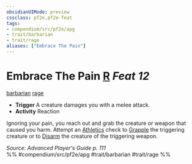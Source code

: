 ```yaml
---
obsidianUIMode: preview
cssclass: pf2e,pf2e-feat
tags:
- compendium/src/pf2e/apg
- trait/barbarian
- trait/rage
aliases: ["Embrace The Pain"]
---
```

# Embrace The Pain  [R](../../rules/core-rulebook/chapter-9-playing-the-game.md#Actions "Reaction") *Feat 12*  
[barbarian](../../rules/traits/barbarian.md)  [rage](../../rules/traits/rage.md)  

- **Trigger** A creature damages you with a melee attack.
- **Activity** Reaction

Ignoring your pain, you reach out and grab the creature or weapon that caused you harm. Attempt an [Athletics](../skills.md#Athletics) check to [Grapple](../../rules/actions/grapple.md) the triggering creature or to [Disarm](../../rules/actions/disarm.md) the creature of the triggering weapon.

*Source: Advanced Player's Guide p. 111*  
%% #compendium/src/pf2e/apg #trait/barbarian #trait/rage %%